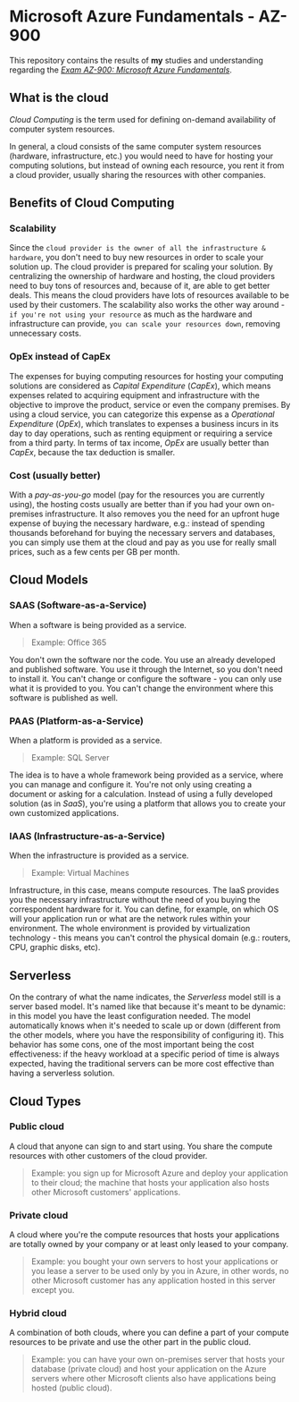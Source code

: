 # Microsoft Azure Fundamentals - AZ-900
This repository contains the results of **my** studies and understanding regarding the *[Exam AZ-900: Microsoft Azure Fundamentals](https://docs.microsoft.com/en-us/learn/certifications/exams/az-900)*.

## What is the cloud
*Cloud Computing* is the term used for defining on-demand availability of computer system resources.

In general, a cloud consists of the same computer system resources (hardware, infrastructure, etc.) you would need to have for hosting your computing solutions, but instead of owning each resource, you rent it from a cloud provider, usually sharing the resources with other companies.

## Benefits of Cloud Computing

### Scalability
Since the `cloud provider is the owner of all the infrastructure & hardware`, you don't need to buy new resources in order to scale your solution up. The cloud provider is prepared for scaling your solution. By centralizing the ownership of hardware and hosting, the cloud providers need to buy tons of resources and, because of it, are able to get better deals. This means the cloud providers have lots of resources available to be used by their customers.
The scalability also works the other way around - `if you're not using your resource` as much as the hardware and infrastructure can provide, `you can scale your resources down`, removing unnecessary costs.

### OpEx instead of CapEx
The expenses for buying computing resources for hosting your computing solutions are considered as *Capital Expenditure* (*CapEx*), which means expenses related to acquiring equipment and infrastructure with the objective to improve the product, service or even the company premises. By using a cloud service, you can categorize this expense as a *Operational Expenditure* (*OpEx*), which translates to expenses a business incurs in its day to day operations, such as renting equipment or requiring a service from a third party. In terms of tax income, *OpEx* are usually better than *CapEx*, because the tax deduction is smaller. 

### Cost (usually better)
With a *pay-as-you-go* model (pay for the resources you are currently using), the hosting costs usually are better than if you had your own on-premises infrastructure. It also removes you the need for an upfront huge expense of buying the necessary hardware, e.g.: instead of spending thousands beforehand for buying the necessary servers and databases, you can simply use them at the cloud and pay as you use for really small prices, such as a few cents per GB per month.

## Cloud Models
### SAAS (Software-as-a-Service)
When a software is being provided as a service.
> Example: Office 365

You don't own the software nor the code. You use an already developed and published software. You use it
through the Internet, so you don't need to install it. You can't change or configure the software - you can only use what it is provided to you. You can't change the environment where this software is published as well.

### PAAS (Platform-as-a-Service)
When a platform is provided as a service.
> Example: SQL Server

The idea is to have a whole framework being provided as a service, where you can manage and configure it. You're not only using creating a document or asking for a calculation. Instead of using a fully developed solution (as in *SaaS*), you're using a platform that allows you to create your own customized applications.

### IAAS (Infrastructure-as-a-Service)
When the infrastructure is provided as a service.
> Example: Virtual Machines

Infrastructure, in this case, means compute resources. The IaaS provides you the necessary infrastructure without the need of you buying the correspondent hardware for it. You can define, for example, on which OS will your application run or what are the network rules within your environment. The whole environment is provided by virtualization technology - this means you can't control the physical domain (e.g.: routers, CPU, graphic disks, etc).

## Serverless
On the contrary of what the name indicates, the *Serverless* model still is a server based model. It's named like that because it's meant to be dynamic: in this model you have the least configuration needed. The model automatically knows when it's needed to scale up or down (different from the other models, where you have the responsibility of configuring it). This behavior has some cons, one of the most important being the cost effectiveness: if the heavy workload at a specific period of time is always expected, having the traditional servers can be more cost effective than having a serverless solution.

## Cloud Types
### Public cloud
A cloud that anyone can sign to and start using. You share the compute resources with other customers of the cloud provider.
> Example: you sign up for Microsoft Azure and deploy your application to their cloud; the machine that hosts your application also hosts other Microsoft customers' applications.

### Private cloud
A cloud where you're the compute resources that hosts your applications are totally owned by your company or at least only leased to your company.
> Example: you bought your own servers to host your applications or you lease a server to be used only by you in Azure, in other words, no other Microsoft customer has any application hosted in this server except you.

### Hybrid cloud
A combination of both clouds, where you can define a part of your compute resources to be private and use the other part in the public cloud.
> Example: you can have your own on-premises server that hosts your database (private cloud) and host your application on the Azure servers where other Microsoft clients also have applications being hosted (public cloud).
